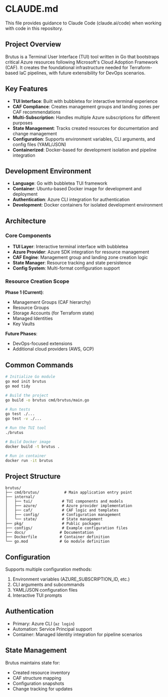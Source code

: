 # CLAUDE.md

This file provides guidance to Claude Code (claude.ai/code) when working with code in this repository.

## Project Overview

Brutus is a Terminal User Interface (TUI) tool written in Go that bootstraps critical Azure resources following Microsoft's Cloud Adoption Framework (CAF). It creates the foundational infrastructure needed for Terraform-based IaC pipelines, with future extensibility for DevOps scenarios.

## Key Features

- **TUI Interface**: Built with bubbletea for interactive terminal experience
- **CAF Compliance**: Creates management groups and landing zones per CAF recommendations
- **Multi-Subscription**: Handles multiple Azure subscriptions for different purposes
- **State Management**: Tracks created resources for documentation and change management
- **Configuration**: Supports environment variables, CLI arguments, and config files (YAML/JSON)
- **Containerized**: Docker-based for development isolation and pipeline integration

## Development Environment

- **Language**: Go with bubbletea TUI framework
- **Container**: Ubuntu-based Docker image for development and deployment
- **Authentication**: Azure CLI integration for authentication
- **Development**: Docker containers for isolated development environment

## Architecture

### Core Components
- **TUI Layer**: Interactive terminal interface with bubbletea
- **Azure Provider**: Azure SDK integration for resource management
- **CAF Engine**: Management group and landing zone creation logic
- **State Manager**: Resource tracking and state persistence
- **Config System**: Multi-format configuration support

### Resource Creation Scope
**Phase 1 (Current)**:
- Management Groups (CAF hierarchy)
- Resource Groups
- Storage Accounts (for Terraform state)
- Managed Identities
- Key Vaults

**Future Phases**:
- DevOps-focused extensions
- Additional cloud providers (AWS, GCP)

## Common Commands

```bash
# Initialize Go module
go mod init brutus
go mod tidy

# Build the project
go build -o brutus cmd/brutus/main.go

# Run tests
go test ./...
go test -v ./...

# Run the TUI tool
./brutus

# Build Docker image
docker build -t brutus .

# Run in container
docker run -it brutus
```

## Project Structure

```
brutus/
├── cmd/brutus/           # Main application entry point
├── internal/
│   ├── tui/             # TUI components and models
│   ├── azure/           # Azure provider implementation
│   ├── caf/             # CAF logic and templates
│   ├── config/          # Configuration management
│   └── state/           # State management
├── pkg/                 # Public packages
├── configs/             # Example configuration files
├── docs/               # Documentation
├── Dockerfile          # Container definition
└── go.mod              # Go module definition
```

## Configuration

Supports multiple configuration methods:
1. Environment variables (AZURE_SUBSCRIPTION_ID, etc.)
2. CLI arguments and subcommands
3. YAML/JSON configuration files
4. Interactive TUI prompts

## Authentication

- Primary: Azure CLI (`az login`)
- Automation: Service Principal support
- Container: Managed Identity integration for pipeline scenarios

## State Management

Brutus maintains state for:
- Created resource inventory
- CAF structure mapping
- Configuration snapshots
- Change tracking for updates